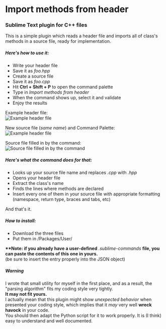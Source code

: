 # Import methods from header
### Sublime Text plugin for C++ files
This is a simple plugin which reads a header file and imports all 
of class's methods in a source file, ready for implementation.  
##### Here's how to use it:
 - Write your header file
 - Save it as *foo.hpp*
 - Create a source file
 - Save it as *foo.cpp*
 - Hit **Ctrl + Shift + P** to open the command palette
 - Type in *Import methods from header*
 - When the command shows up, select it and validate
 - Enjoy the results

Example header file:  
![Example header file](http://i.imgur.com/7OyxyQb.png "Example header file")

New source file (*same name*) and Command Palette:  
![Example header file](http://i.imgur.com/rGhnDQq.png "New source file and Command Palette")

Source file filled in by the command:  
![Source file filled in by the command](http://i.imgur.com/5V79NOp.png "Source file after")

##### Here's what the command does for that:
 - Looks up your source file name and replaces *.cpp* with *.hpp*
 - Opens your header file
 - Extract the class's name
 - Finds the lines where methods are declared
 - Insert every one of them in your source file with appropriate formatting (namespace, return type, braces and tabs, etc)  
   
 And that's it.  

 ##### How to install:
 - Download the three files
 - Put them in <ST dir>/Packages/User/

**\*\*Note: if you already have a user-defined** *.sublime-commands* **file, 
you can paste the contents of this one in yours.**  
(be sure to insert the entry properly into the JSON object)

##### Warning
I wrote that small utility for myself in the first place, and as a result, 
the "parsing algorithm" fits my coding style very tightly.  
__It may not fit yours.__  
I actually mean that this plugin might show *unexpected behavior* when presented your 
coding style, which implies that it *may* very well __wreck havock__ in your code.  
You should then adapt the Python script for it to work properly. It is (I think) easy 
to understand and well documented.